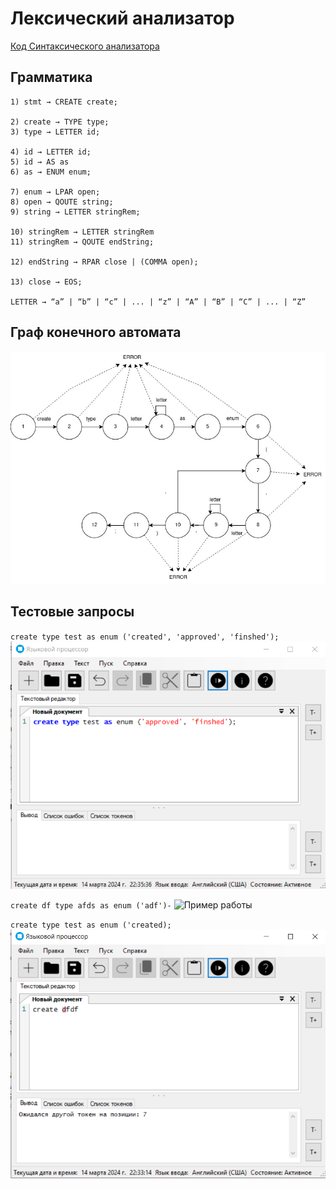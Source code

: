 # Лексический анализатор

[Код Синтаксического анализатора](/code/WindowsFormsApp1/Core/Parser)

## Грамматика

```
1) stmt → CREATE create;

2) create → TYPE type;
3) type → LETTER id;

4) id → LETTER id;
5) id → AS as
6) as → ENUM enum;

7) enum → LPAR open;
8) open → QOUTE string;
9) string → LETTER stringRem;

10) stringRem → LETTER stringRem
11) stringRem → QOUTE endString;

12) endString → RPAR close | (COMMA open);

13) close → EOS; 

LETTER → “a” | “b” | “c” | ... | “z” | “A” | “B” | “C” | ... | “Z”
```

## Граф конечного автомата 
![Диаграмма сканера](stateMachineGraph.jpg)

## Тестовые запросы
`create type test as enum ('created', 'approved', 'finshed');`
![Пример работы](success.png)

`create df type afds as enum ('adf')-`
![Пример работы](warnings.png.png)

`create type test as enum ('created);`
![Пример работы](warning.png)


